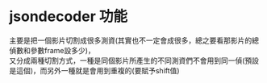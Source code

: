 # jsondecoder 功能
主要是把一個影片切割成很多測資(其實也不一定會成很多，總之要看那影片的總偵數和參數frame設多少)，  
又分成兩種切割方式，一種是同個影片所產生的不同測資們不會用到同一偵(預設是這個)，而另外一種就是會用到重複的(要賦予shift值)

